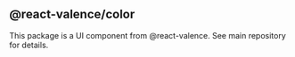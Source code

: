 ## @react-valence/color 

This package is a UI component from @react-valence. See main repository for details.